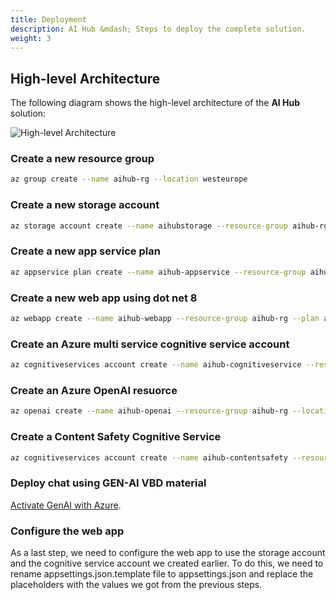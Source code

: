 ```yaml
---
title: Deployment
description: AI Hub &mdash; Steps to deploy the complete solution.
weight: 3
---
```


## High-level Architecture

The following diagram shows the high-level architecture of the **AI Hub** solution:

![High-level Architecture](/aihub/img/AI-Hub-HLD.png)

### Create a new resource group
```bash
az group create --name aihub-rg --location westeurope
```
### Create a new storage account
```bash
az storage account create --name aihubstorage --resource-group aihub-rg --location westeurope --sku Standard_LRS
```

### Create a new app service plan
```bash
az appservice plan create --name aihub-appservice --resource-group aihub-rg --sku S1
```

### Create a new web app using dot net 8
```bash
az webapp create --name aihub-webapp --resource-group aihub-rg --plan aihub-appservice --runtime "DOTNET|8.0"
```

### Create an Azure multi service cognitive service account
```bash
az cognitiveservices account create --name aihub-cognitiveservice --resource-group aihub-rg  --kind CognitiveServices --sku S0 --location westeurope --yes
```

### Create an Azure OpenAI resuorce
```bash
az openai create --name aihub-openai --resource-group aihub-rg --location westeurope
```

### Create a Content Safety Cognitive Service
```bash
az cognitiveservices account create --name aihub-contentsafety --resource-group aihub-rg --kind ContentSafety --sku F0 --location westeurope
```

### Deploy chat using GEN-AI VBD material
[Activate GenAI with Azure](https://azure.github.io/activate-genai/).

### Configure the web app
As a last step, we need to configure the web app to use the storage account and the cognitive service account we created earlier. To do this, we need to rename appsettings.json.template file to appsettings.json and replace the placeholders with the values we got from the previous steps.